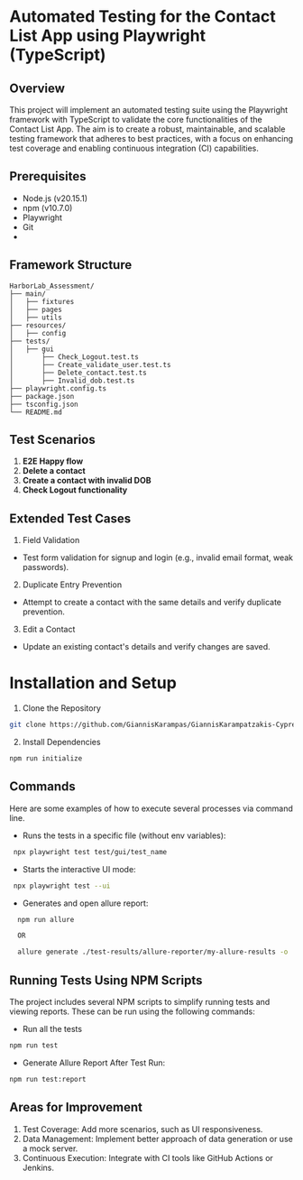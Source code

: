 # Automated Testing for the Contact List App using Playwright (TypeScript)

## Overview
This project will implement an automated testing suite using the Playwright framework with TypeScript to validate the core functionalities of the Contact List App. The aim is to create a robust, maintainable, and scalable testing framework that adheres to best practices, with a focus on enhancing test coverage and enabling continuous integration (CI) capabilities.

## Prerequisites

- Node.js (v20.15.1)
- npm (v10.7.0)
- Playwright
- Git
- 
## Framework Structure
```bssh
HarborLab_Assessment/
├── main/
│   ├── fixtures     
│   ├── pages
│   ├── utils 
├── resources/
│   ├── config 
├── tests/
│   ├── gui 
│       ├── Check_Logout.test.ts
│       ├── Create_validate_user.test.ts
│       ├── Delete_contact.test.ts
│       ├── Invalid_dob.test.ts   
├── playwright.config.ts
├── package.json        
├── tsconfig.json       
└── README.md           
```
## Test Scenarios

1. **E2E Happy flow**
2. **Delete a contact**
3. **Create a contact with invalid DOB**
4. **Check Logout functionality**


## Extended Test Cases

1. Field Validation 
- Test form validation for signup and login (e.g., invalid email format, weak passwords).
2. Duplicate Entry Prevention
- Attempt to create a contact with the same details and verify duplicate prevention.
3. Edit a Contact
- Update an existing contact's details and verify changes are saved.

# Installation and Setup

1. Clone the Repository
```bash
git clone https://github.com/GiannisKarampas/GiannisKarampatzakis-Cypress.git
```
2. Install Dependencies
```bash
npm run initialize
```

## Commands

Here are some examples of how to execute several processes via command line.

-   Runs the tests in a specific file (without env variables):

```bash
 npx playwright test test/gui/test_name
```

-   Starts the interactive UI mode:

```bash
 npx playwright test --ui
```

-   Generates and open allure report:

```bash
  npm run allure

  OR

  allure generate ./test-results/allure-reporter/my-allure-results -o ./test-results/allure-report --clean && allure open ./test-results/allure-report
```

## Running Tests Using NPM Scripts

The project includes several NPM scripts to simplify running tests and viewing reports. These can be run using the following commands:

- Run all the tests
```bash
npm run test
```

- Generate Allure Report After Test Run:
```bash
npm run test:report
```

## Areas for Improvement

1. Test Coverage: Add more scenarios, such as UI responsiveness.
2. Data Management: Implement better approach of data generation or use a mock server.
3. Continuous Execution: Integrate with CI tools like GitHub Actions or Jenkins.